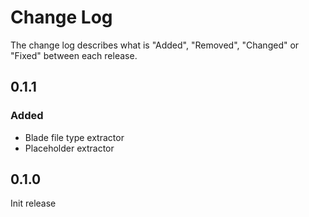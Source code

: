# Change Log

The change log describes what is "Added", "Removed", "Changed" or "Fixed" between each release. 

## 0.1.1

### Added

- Blade file type extractor
- Placeholder extractor

## 0.1.0

Init release


